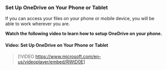 ### Set Up OneDrive on Your Phone or Tablet

If you can access your files on your phone or mobile device, you will be able to work wherever you are.

**Watch the following video to learn how to setup OneDrive on your phone.**


#### Video: Set Up OneDrive on Your Phone or Tablet
> [!VIDEO https://www.microsoft.com/en-us/videoplayer/embed/RWtD0E]
